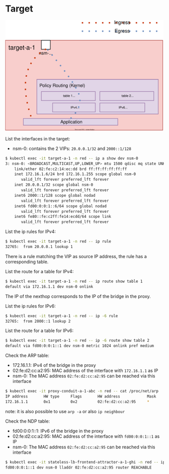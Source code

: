 # Target

![Dataplane-target](../resources/Dataplane-target.svg)

List the interfaces in the target:
* nsm-0: contains the 2 VIPs: `20.0.0.1/32` and `2000::1/128`
```sh
$ kubectl exec -it target-a-1 -n red -- ip a show dev nsm-0
3: nsm-0: <BROADCAST,MULTICAST,UP,LOWER_UP> mtu 1500 qdisc mq state UNKNOWN group default qlen 1000
    link/ether 02:fe:c2:14:ec:dd brd ff:ff:ff:ff:ff:ff
    inet 172.16.1.6/24 brd 172.16.1.255 scope global nsm-0
       valid_lft forever preferred_lft forever
    inet 20.0.0.1/32 scope global nsm-0
       valid_lft forever preferred_lft forever
    inet6 2000::1/128 scope global nodad 
       valid_lft forever preferred_lft forever
    inet6 fd00:0:0:1::6/64 scope global nodad 
       valid_lft forever preferred_lft forever
    inet6 fe80::fe:c2ff:fe14:ecdd/64 scope link 
       valid_lft forever preferred_lft forever
```

List the ip rules for IPv4:
```sh
$ kubectl exec -it target-a-1 -n red -- ip rule
32765:  from 20.0.0.1 lookup 1
```
There is a rule matching the VIP as source IP address, the rule has a corresponding table.

List the route for a table for IPv4:
```sh
$ kubectl exec -it target-a-1 -n red -- ip route show table 1
default via 172.16.1.1 dev nsm-0 onlink
```
The IP of the nexthop corresponds to the IP of the bridge in the proxy.

List the ip rules for IPv6:
```sh
$ kubectl exec -it target-a-1 -n red -- ip -6 rule
32765:  from 2000::1 lookup 2
```

List the route for a table for IPv6:
```sh
$ kubectl exec -it target-a-1 -n red -- ip -6 route show table 2
default via fd00:0:0:1::1 dev nsm-0 metric 1024 onlink pref medium
```

Check the ARP table:
* 172.16.1.1: IPv4 of the bridge in the proxy
* 02:fe:d2:cc:a2:95: MAC address of the interface with `172.16.1.1` as IP
* nsm-0: The MAC address `02:fe:d2:cc:a2:95` can be reached via this interface
```sh
$ kubectl exec -it proxy-conduit-a-1-abc -n red -- cat /proc/net/arp
IP address       HW type     Flags       HW address            Mask     Device
172.16.1.1       0x1         0x2         02:fe:d2:cc:a2:95     *        nsm-0
```
note: it is also possible to use `arp -a` or also `ip neighbour`

Check the NDP table:
* fd00:0:0:1::1: IPv6 of the bridge in the proxy
* 02:fe:d2:cc:a2:95: MAC address of the interface with `fd00:0:0:1::1` as IP
* nsm-0: The MAC address `02:fe:d2:cc:a2:95` can be reached via this interface
```sh
$ kubectl exec -it stateless-lb-frontend-attractor-a-1-ghi -n red -- ip -6 neighbour
fd00:0:0:1::1 dev nsm-0 lladdr 02:fe:d2:cc:a2:95 router REACHABLE
```
